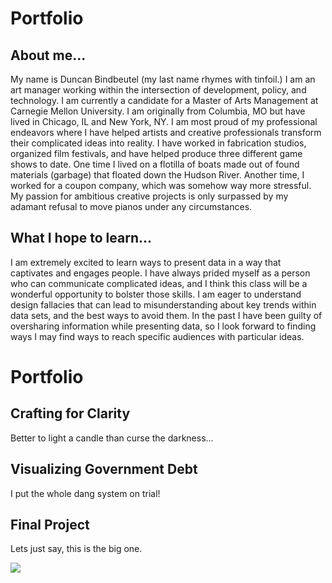 # **Portfolio**

## About me...

My name is Duncan Bindbeutel (my last name rhymes with tinfoil.) I am an art manager working within the intersection of development, policy, and technology. I am currently a candidate for a Master of Arts Management at Carnegie Mellon University. I am originally from Columbia, MO but have lived in Chicago, IL and New York, NY. I am most proud of my professional endeavors where I have helped artists and creative professionals transform their complicated ideas into reality. I have worked in fabrication studios, organized film festivals, and have helped produce three different game shows to date. One time I lived on a flotilla of boats made out of found materials (garbage) that floated down the Hudson River. Another time, I worked for a coupon company, which was somehow way more stressful. My passion for ambitious creative projects is only surpassed by my adamant refusal to move pianos under any circumstances.

## What I hope to learn...

I am extremely excited to learn ways to present data in a way that captivates and engages people. I have always prided myself as a person who can communicate complicated ideas, and I think this class will be a wonderful opportunity to bolster those skills. I am eager to understand design fallacies that can lead to misunderstanding about key trends within data sets, and the best ways to avoid them. In the past I have been guilty of oversharing information while presenting data, so I look forward to finding ways I may find ways to reach specific audiences with particular ideas.


# Portfolio

## Crafting for Clarity
Better to light a candle than curse the darkness...


## Visualizing Government Debt
I put the whole dang system on trial!


## Final Project
Lets just say, this is the big one.

![](name-of-giphy.gif)
